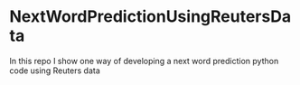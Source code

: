 # NextWordPredictionUsingReutersData
In this repo I show one way of developing a next word prediction python code using Reuters data
